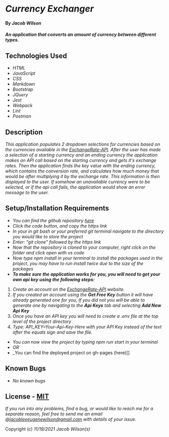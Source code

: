 # _Currency Exchanger_

#### By _**Jacob Wilson**_

#### _An application that converts an amount of currency between different types._

## Technologies Used

* _HTML_
* _JavaScript_
* _CSS_
* _Markdown_
* _Bootstrap_
* _JQuery_
* _Jest_
* _Webpack_
* _Lint_
* _Postman_

## Description

_This application populates 2 dropdown selections for currencies based on the currencies available in the [ExchangeRate-API](https://www.exchangerate-api.com/). After the user has made a selection of a starting currency and an ending currency the application makes an API call based on the starting currency and gets it's exchange rates. Then the application finds the key value with the ending currency, which contains the conversion rate, and calculates how much money that would be after multiplying it by the exchange rate. This information is then displayed to the user. If somehow an unavailable currency were to be selected, or if the api call fails, the application would show an error message to the user._

## Setup/Installation Requirements

* _You can find the github repository [here](https://github.com/JLEWilson/currency_exchanger)_
* _Click the code button, and copy the https link_
* _In your in git bash or your preferred git terminal navigate to the directory you would like to store the project_
* _Enter: "git clone" followed by the https link_
* _Now that the repository is cloned to your computer, right click on the folder and click open with vs code_
* _Now type npm install in your terminal to install the packages used in the project, you may have to run install twice due to the size of the packages_
* _**To make sure the application works for you, you will need to get your own api key using the following steps:**_
1. _Create an account on the [ExchangeRate-API](https://www.exchangerate-api.com/) website._
2. _If you created an account using the **Get Free Key** button it will have already generated one for you, If you did not you will be able to generate one by navigating to the **Api Keys** tab and selecting **Add New Api Key**_
3. _Once you have an API key you will need to create a .env file at the top level of the project directory_ 
4. _Type: API_KEY=Your-Api-Key-Here  with your API Key instead of the text after the equals sign and save the file._
* _You can now view the project by typing npm run start in your terminal_
* _OR_
* _You can find the deployed project on gh-pages (here)[]

## Known Bugs

* _No known bugs_

## License - [MIT](https://opensource.org/licenses/MIT)

_If you run into any problems, find a bug, or would like to reach me for a separate reason, feel free to send me an email @jacobleeeugenewilson@gmail.com with details of your issue._

Copyright (c) _11/19/2021_ _Jacob Wilson(s)_